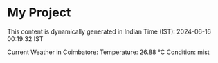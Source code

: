 # My Project

This content is dynamically generated in Indian Time (IST): 2024-06-16 00:19:32 IST


Current Weather in Coimbatore:
Temperature: 26.88 °C
Condition: mist
